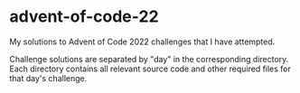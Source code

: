 # advent-of-code-22
My solutions to Advent of Code 2022 challenges that I have attempted.

Challenge solutions are separated by "day" in the corresponding directory.
Each directory contains all relevant source code and other required files for that day's challenge.

